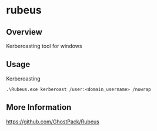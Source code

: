 # rubeus

## Overview

Kerberoasting tool for windows

## Usage

Kerberoasting

    .\Rubeus.exe kerberoast /user:<domain_username> /nowrap


## More Information

https://github.com/GhostPack/Rubeus